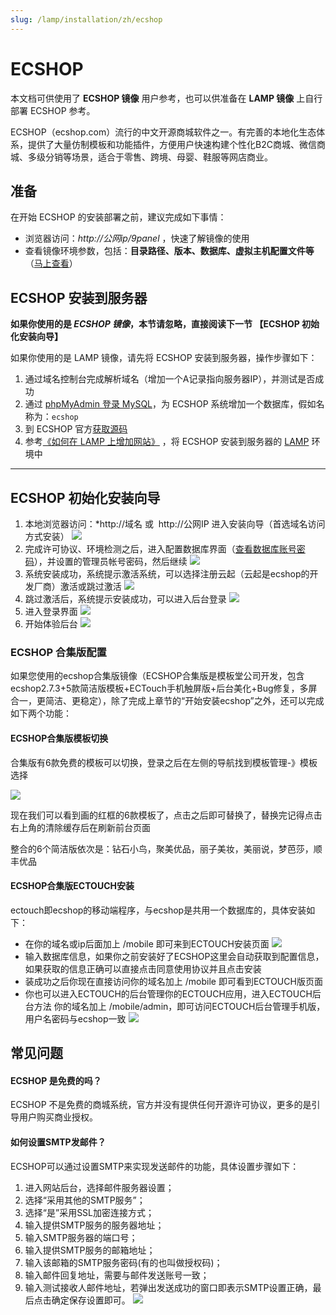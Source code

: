 ```yaml
---
slug: /lamp/installation/zh/ecshop
---
```


# ECSHOP

本文档可供使用了 **ECSHOP 镜像** 用户参考，也可以供准备在 **LAMP 镜像** 上自行部署 ECSHOP 参考。

ECSHOP（ecshop.com）流行的中文开源商城软件之一。有完善的本地化生态体系，提供了大量仿制模板和功能插件，方便用户快速构建个性化B2C商城、微信商城、多级分销等场景，适合于零售、跨境、母婴、鞋服等网店商业。

## 准备

在开始 ECSHOP 的安装部署之前，建议完成如下事情：

* 浏览器访问：*http://公网ip/9panel* ，快速了解镜像的使用
* 查看镜像环境参数，包括：**目录路径、版本、数据库、虚拟主机配置文件等** （[马上查看](https://support.websoft9.com/docs/lamp/zh/stack-components.html)）

## ECSHOP 安装到服务器

**如果你使用的是 *ECSHOP 镜像*，本节请忽略，直接阅读下一节 【ECSHOP 初始化安装向导】**

如果你使用的是 LAMP 镜像，请先将 ECSHOP 安装到服务器，操作步骤如下：

1. 通过域名控制台完成解析域名（增加一个A记录指向服务器IP），并测试是否成功
2. 通过 [phpMyAdmin 登录 MySQL](https://support.websoft9.com/docs/lamp/zh/admin-mysql.html)，为 ECSHOP 系统增加一个数据库，假如名称为：`ecshop`
3. 到 ECSHOP 官方[获取源码](https://www.shopex.cn/products/ecshop)
4. 参考[《如何在 LAMP 上增加网站》](https://support.websoft9.com/docs/lamp/zh/solution-deployment.html#安装第二个网站) ，将 ECSHOP 安装到服务器的 [LAMP](https://support.websoft9.com/docs/lamp/zh/) 环境中

---

## ECSHOP 初始化安装向导

1.  本地浏览器访问：*http://域名 或  http://公网IP 进入安装向导（首选域名访问方式安装）
    ![](http://libs.websoft9.com/Websoft9/DocsPicture/zh/ecshop/ecshop-startinstall-websoft9.png)
2.  完成许可协议、环境检测之后，进入配置数据库界面（[查看数据库账号密码](https://support.websoft9.com/docs/lamp/zh/stack-accounts.html)），并设置的管理员帐号密码，然后继续
    ![](http://libs.websoft9.com/Websoft9/DocsPicture/zh/ecshop/ecshop-dbconf-websoft9.png)
3.  系统安装成功，系统提示激活系统，可以选择注册云起（云起是ecshop的开发厂商）激活或跳过激活
    ![](http://libs.websoft9.com/Websoft9/DocsPicture/zh/ecshop/ecshop-active-websoft9.png)
4.  跳过激活后，系统提示安装成功，可以进入后台登录
    ![](http://libs.websoft9.com/Websoft9/DocsPicture/zh/ecshop/ecshop-filishins-websoft9.png)
5.  进入登录界面
    ![](http://libs.websoft9.com/Websoft9/DocsPicture/zh/ecshop/ecshop-login-websoft9.png)
6.  开始体验后台
    ![](http://libs.websoft9.com/Websoft9/DocsPicture/zh/ecshop/ecshop-backend-websoft9.png)

### ECSHOP 合集版配置

如果您使用的ecshop合集版镜像（ECSHOP合集版是模板堂公司开发，包含ecshop2.7.3+5款简洁版模板+ECTouch手机触屏版+后台美化+Bug修复，多屏合一，更简洁、更稳定），除了完成上章节的“开始安装ecshop”之外，还可以完成如下两个功能：

#### ECSHOP合集版模板切换

合集版有6款免费的模板可以切换，登录之后在左侧的导航找到模板管理-》模板选择

![](http://libs.websoft9.com/Websoft9/DocsPicture/zh/ecshop/ecshop-mb6-websoft9.png)

现在我们可以看到画的红框的6款模板了，点击之后即可替换了，替换完记得点击右上角的清除缓存后在刷新前台页面

整合的6个简洁版依次是：钻石小鸟，聚美优品，丽子美妆，美丽说，梦芭莎，顺丰优品 


#### ECSHOP合集版ECTOUCH安装

ectouch即ecshop的移动端程序，与ecshop是共用一个数据库的，具体安装如下：

*   在你的域名或ip后面加上 /mobile 即可来到ECTOUCH安装页面
    ![](http://libs.websoft9.com/Websoft9/DocsPicture/zh/ecshop/ecshop-ectouchinstall-websoft9.png)
*   输入数据库信息，如果你之前安装好了ECSHOP这里会自动获取到配置信息，如果获取的信息正确可以直接点击同意使用协议并且点击安装
*   装成功之后你现在直接访问你的域名加上 /mobile 即可看到ECTOUCH版页面
*   你也可以进入ECTOUCH的后台管理你的ECTOUCH应用，进入ECTOUCH后台方法 你的域名加上 /mobile/admin，即可访问ECTOUCH后台管理手机版，用户名密码与ecshop一致
    ![](http://libs.websoft9.com/Websoft9/DocsPicture/zh/ecshop/ecshop-ectouch-websoft9.png)

## 常见问题

#### ECSHOP 是免费的吗？

ECSHOP 不是免费的商城系统，官方并没有提供任何开源许可协议，更多的是引导用户购买商业授权。


#### 如何设置SMTP发邮件？

ECSHOP可以通过设置SMTP来实现发送邮件的功能，具体设置步骤如下：
1. 进入网站后台，选择邮件服务器设置；  
2. 选择“采用其他的SMTP服务”；  
3. 选择“是”采用SSL加密连接方式；  
4. 输入提供SMTP服务的服务器地址；  
5. 输入SMTP服务器的端口号；  
6. 输入提供SMTP服务的邮箱地址；  
7. 输入该邮箱的SMTP服务密码(有的也叫做授权码)；  
8. 输入邮件回复地址，需要与邮件发送账号一致；  
9. 输入测试接收人邮件地址，若弹出发送成功的窗口即表示SMTP设置正确，最后点击确定保存设置即可。
   ![](http://libs.websoft9.com/Websoft9/DocsPicture/zh/ecshop/ecshop-smtp-websoft9.png)